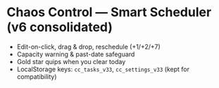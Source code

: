 # Chaos Control — Smart Scheduler (v6 consolidated)
- Edit-on-click, drag & drop, reschedule (+1/+2/+7)
- Capacity warning & past-date safeguard
- Gold star quips when you clear today
- LocalStorage keys: `cc_tasks_v33`, `cc_settings_v33` (kept for compatibility)

